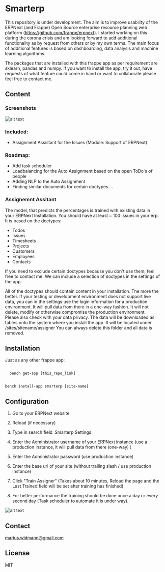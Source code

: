 # Smarterp
This repository is under development. The aim is to improve usability of the ERPNext (and Frappe) Open Source
enterprise resource planning web platform (https://github.com/frappe/erpnext). I started working on this during the corona crisis and am looking forward
to add additional functionality as by request from others or by my own terms. The main focus of additional features
is based on dashboarding, data analysis and machine learning algorithms.

The packages that are installed with this frappe app as per requirement are sklearn, pandas and numpy. If you want to install the app, try it out, have requests of what feature could come in hand or want to collaborate please feel free to contact me.


## Content

### Screenshots

![alt text](https://github.com/canlann/smarterp/blob/master/readme-assignment-screenshot.png)

### Included:
- Assignment Assistant for the Issues (Module: Support of ERPNext)

### Roadmap:
- Add task scheduler
- Loadbalancing for the Auto Assignment based on the open ToDo's of people
- Adding NLP to the Auto Assignment
- Finding similar documents for certain doctypes
...

### Assignemnt Assitant
The model, that predicts the percentages is trained with existing data in your ERPNext Installation. You should have at least ~ 100 issues in your erp.
It is based on the doctypes:
- Todos
- Issues
- Timesheets
- Projects
- Customers
- Employees
- Contacts

If you need to exclude certain doctypes because you don't use them, feel free to contact me. We can include a selection of doctypes in the settings of the app.

All of the doctypes should contain content in your installation. The more the better. If your testing or development environment does not support
live data, you can in the settings use the login information for a production environment. It will pull data from there in a one-way fashion. It will not delete, modify or otherwise compromise the production environment. Please also check with your data privacy. The data will be downloaded as tables onto the system where you install the app. It will be located under /sites/sitename/assigner
You can always delete this folder and all data is removed.

## Installation

Just as any other frappe app:

<code>
  bench get-app [this_repo_link]  
  
  bench install-app smarterp [site-name]
</code>

## Configuration

1. Go to your ERPNext website
2. Reload (if necessary)
3. Type in search field: Smarterp Settings
4. Enter the Administrator username of your ERPNext instance (use a production instance, it will pull data from there (one-way) )
5. Enter the Administrator password (use production instance)
6. Enter the base url of your site (without trailing slash / use production instance)
7. Click "Train Assigner" 
(Takes about 10 minutes, Reload the page and the Last Trained field will be set after training has finished)

8. For better performance the training should be done once a day or every second day (Task scheduler to automate it is under way).

![alt text](https://github.com/canlann/smarterp/blob/master/readme-settings.png)

## Contact
marius.widmann@gmail.com

## License
MIT
